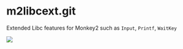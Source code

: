 # m2libcext.git
Extended Libc features for Monkey2 such as `Input`, `Printf`, `WaitKey`

![](http://hezkore.com/captures/M2libcext_979x512_u1517269835.png)